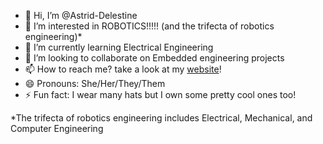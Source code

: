 - 👋 Hi, I’m @Astrid-Delestine
- 👀 I’m interested in ROBOTICS!!!!! (and the trifecta of robotics engineering)*
- 🌱 I’m currently learning Electrical Engineering
- 💞️ I’m looking to collaborate on Embedded engineering projects
- 📫 How to reach me? take a look at my [website](https://www.delestine.com/astrid)!
- 😄 Pronouns: She/Her/They/Them
- ⚡ Fun fact: I wear many hats but I own some pretty cool ones too!


*The trifecta of robotics engineering includes Electrical, Mechanical, and Computer Engineering
<!---
Astrid-Delestine/Astrid-Delestine is a ✨ special ✨ repository because its `README.md` (this file) appears on your GitHub profile.
You can click the Preview link to take a look at your changes.
--->
